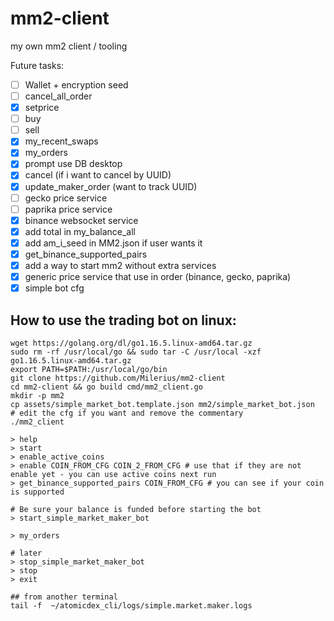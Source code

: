 # mm2-client
my own mm2 client / tooling

Future tasks:

- [ ] Wallet + encryption seed
- [ ] cancel_all_order
- [x] setprice
- [ ] buy
- [ ] sell  
- [x] my_recent_swaps
- [x] my_orders
- [x] prompt use DB desktop
- [x] cancel (if i want to cancel by UUID)
- [x] update_maker_order (want to track UUID)
- [ ] gecko price service
- [ ] paprika price service
- [x] binance websocket service
- [x] add total in my_balance_all
- [x] add am_i_seed in MM2.json if user wants it  
- [x] get_binance_supported_pairs
- [x] add a way to start mm2 without extra services
- [x] generic price service that use in order (binance, gecko, paprika)
- [x] simple bot cfg

## How to use the trading bot on linux:

```
wget https://golang.org/dl/go1.16.5.linux-amd64.tar.gz
sudo rm -rf /usr/local/go && sudo tar -C /usr/local -xzf go1.16.5.linux-amd64.tar.gz
export PATH=$PATH:/usr/local/go/bin
git clone https://github.com/Milerius/mm2-client
cd mm2-client && go build cmd/mm2_client.go
mkdir -p mm2
cp assets/simple_market_bot.template.json mm2/simple_market_bot.json
# edit the cfg if you want and remove the commentary
./mm2_client

> help
> start
> enable_active_coins
> enable COIN_FROM_CFG COIN_2_FROM_CFG # use that if they are not enable yet - you can use active coins next run
> get_binance_supported_pairs COIN_FROM_CFG # you can see if your coin is supported

# Be sure your balance is funded before starting the bot
> start_simple_market_maker_bot

> my_orders

# later
> stop_simple_market_maker_bot
> stop
> exit

## from another terminal
tail -f  ~/atomicdex_cli/logs/simple.market.maker.logs
```
